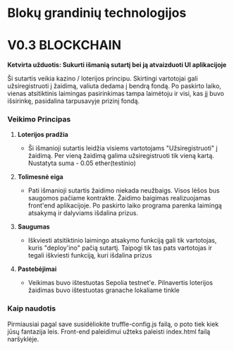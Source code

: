 # Blokų grandinių technologijos
<h1>V0.3 BLOCKCHAIN</h1>
<b>Ketvirta užduotis: Sukurti išmanią sutartį bei ją atvaizduoti UI aplikacijoje</b>

Ši sutartis veikia kazino / loterijos principu. Skirtingi vartotojai gali užsiregistruoti į žaidimą, valiuta dedama į bendrą fondą. Po paskirto laiko, vienas atsitiktinis laimingas pasirinkimas tampa laimėtoju ir visi, kas jį buvo išsirinkę, pasidalina tarpusavyje prizinį fondą.

### Veikimo Principas

1. **Loterijos pradžia**
   - Ši išmanioji sutartis leidžia visiems vartotojams "Užsiregistruoti" į žaidimą. Per vieną žaidimą galima užsiregistruoti tik vieną kartą. Nustatyta suma - 0.05 ether(testinio)

2. **Tolimesnė eiga**
   - Pati išmanioji sutartis žaidimo niekada neužbaigs. Visos lėšos bus saugomos pačiame kontrakte. Žaidimo baigimas realizuojamas front'end aplikacijoje. Po paskirto laiko programa parenka laimingą atsakymą ir dalyviams išdalina prizus.

3. **Saugumas**
   - Iškviesti atsitiktinio laimingo atsakymo funkciją gali tik vartotojas, kuris "deploy'ino" pačią sutartį. Taipogi tik tas pats vartotojas ir tegali iškviesti funkciją, kuri išdalina prizus
   
4. **Pastebėjimai**
   - Veikimas buvo ištestuotas Sepolia testnet'e. Pilnavertis loterijos žaidimas buvo ištestuotas granache lokaliame tinkle
   
### Kaip naudotis
 Pirmiausiai pagal save susidėliokite truffle-config.js failą, o poto tiek kiek jūsų fantazija leis. Front-end paleidimui užteks paleisti index.html failą naršyklėje.
